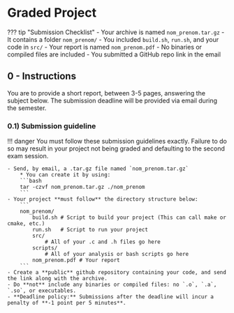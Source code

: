 # Graded Project

??? tip "Submission Checklist"
    - Your archive is named `nom_prenom.tar.gz`
    - It contains a folder `nom_prenom/`
    - You included `build.sh`, `run.sh`, and your code in `src/`
    - Your report is named `nom_prenom.pdf`
    - No binaries or compiled files are included
    - You submitted a GitHub repo link in the email


## 0 - Instructions

You are to provide a short report, between 3-5 pages, answering the subject below. The submission deadline will be provided via email during the semester.

### 0.1) Submission guideline

!!! danger
    You must follow these submission guidelines exactly. Failure to do so may result in your project not being graded and defaulting to the second exam session.

    - Send, by email, a .tar.gz file named `nom_prenom.tar.gz`
        * You can create it by using:
        ```bash
        tar -czvf nom_prenom.tar.gz ./nom_prenom
        ```
    - Your project **must follow** the directory structure below:
        ```
        nom_prenom/
            build.sh # Script to build your project (This can call make or cmake, etc.)
            run.sh   # Script to run your project
            src/
                # All of your .c and .h files go here
            scripts/
                # All of your analysis or bash scripts go here
            nom_prenom.pdf # Your report
        ```
    - Create a **public** github repository containing your code, and send the link along with the archive.
    - Do **not** include any binaries or compiled files: no `.o`, `.a`, `.so`, or executables.
    - **Deadline policy:** Submissions after the deadline will incur a penalty of **-1 point per 5 minutes**.